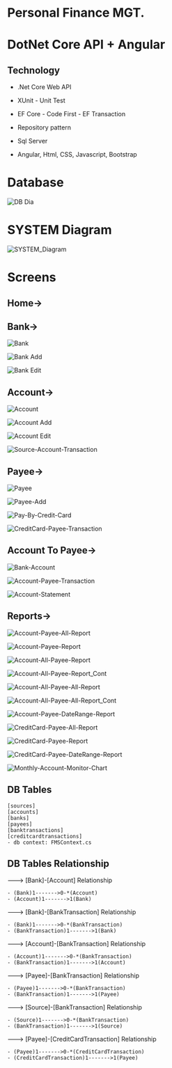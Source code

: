 # Personal Finance MGT. 

# DotNet Core API + Angular

Technology
----------
- .Net Core Web API

- XUnit - Unit Test

- EF Core - Code First - EF Transaction

- Repository pattern

- Sql Server

- Angular, Html, CSS, Javascript, Bootstrap


# Database

![DB Dia](https://user-images.githubusercontent.com/26190114/138147456-0ff12e8b-1dc7-46f6-967b-27b44942e4ec.PNG)



# SYSTEM Diagram


![SYSTEM_Diagram](https://user-images.githubusercontent.com/26190114/130498428-5357a158-389a-4848-93f8-ee730b1fe22c.jpg)



# Screens

## Home->




## Bank->

![Bank](https://user-images.githubusercontent.com/26190114/130495810-d984cb3c-ee15-47ea-8e89-797c4f6807fc.PNG)


![Bank Add](https://user-images.githubusercontent.com/26190114/130495830-005461b0-15fa-4797-b7ae-be63bd4e8f23.PNG)


![Bank Edit](https://user-images.githubusercontent.com/26190114/130495849-bc8ae8de-9476-43b5-b86d-f55963cf86f1.PNG)


## Account->

![Account](https://user-images.githubusercontent.com/26190114/130495869-5284c45b-8a06-4d92-90b1-fe93caf6bdac.PNG)


![Account Add](https://user-images.githubusercontent.com/26190114/130495877-8450ca3c-369b-4e70-a4ca-e490ec7cf6d5.PNG)


![Account Edit](https://user-images.githubusercontent.com/26190114/130495891-c816459f-feb6-48f2-a6f1-3a2ee74b880f.PNG)


![Source-Account-Transaction](https://user-images.githubusercontent.com/26190114/130496757-beec5eef-84d7-4dd9-ba33-0cf1a6785782.PNG)


## Payee->

![Payee](https://user-images.githubusercontent.com/26190114/130496002-ce7f1b9b-fdee-42b6-8fe0-9328d86b5b53.PNG)


![Payee-Add](https://user-images.githubusercontent.com/26190114/130496011-51318edb-1099-4d2e-84bb-b7cec7dd93fb.PNG)


![Pay-By-Credit-Card](https://user-images.githubusercontent.com/26190114/130496036-c5c37dce-fe6d-4f84-88f0-b8e6847bccf2.PNG)


![CreditCard-Payee-Transaction](https://user-images.githubusercontent.com/26190114/130496211-21aca458-5336-48e1-a6ec-e0d0ffe28da6.PNG)


## Account To Payee->

![Bank-Account](https://user-images.githubusercontent.com/26190114/130496518-88f9478a-6152-44b4-a5c9-c1cd1a7b39ac.PNG)


![Account-Payee-Transaction](https://user-images.githubusercontent.com/26190114/130496132-766717cb-39f7-462d-a677-5e7f4b95b8de.PNG)


![Account-Statement](https://user-images.githubusercontent.com/26190114/130496140-b18ddf6c-4793-4c50-bcbb-685c1aa19664.PNG)


## Reports->

![Account-Payee-All-Report](https://user-images.githubusercontent.com/26190114/130496874-5f2f7957-e158-4e4a-93c6-ad1dc7ecc1e9.PNG)


![Account-Payee-Report](https://user-images.githubusercontent.com/26190114/130496884-1af65b14-b584-45ae-b2a3-f09e64205a44.PNG)


![Account-All-Payee-Report](https://user-images.githubusercontent.com/26190114/130496898-fe832240-a9cc-429b-bdc8-d33cd0ed7063.PNG)


![Account-All-Payee-Report_Cont](https://user-images.githubusercontent.com/26190114/130496965-b070078e-1e72-43fb-9a58-aac05167e3d0.PNG)


![Account-All-Payee-All-Report](https://user-images.githubusercontent.com/26190114/130497007-7d998197-99af-470d-b69f-cea0e83f46f9.PNG)


![Account-All-Payee-All-Report_Cont](https://user-images.githubusercontent.com/26190114/130497015-2e09f3c1-d3a0-489f-b90e-e1c4d7e05cf4.PNG)


![Account-Payee-DateRange-Report](https://user-images.githubusercontent.com/26190114/130497037-334c913e-f92b-4869-bb64-2b2b0cbb8bbb.PNG)


![CreditCard-Payee-All-Report](https://user-images.githubusercontent.com/26190114/130497109-d8ac2eb1-b4f5-4251-961a-16f8943d320a.PNG)


![CreditCard-Payee-Report](https://user-images.githubusercontent.com/26190114/130497134-b8663c16-021c-45fa-8c80-0fbb60a73e06.PNG)


![CreditCard-Payee-DateRange-Report](https://user-images.githubusercontent.com/26190114/130497160-5ff56734-05f0-43b0-9f4b-f8b736aed7b5.PNG)


![Monthly-Account-Monitor-Chart](https://user-images.githubusercontent.com/26190114/130497211-31294883-be5d-4299-8c45-99fa7e2784e8.PNG)




DB Tables
---------
    [sources]
    [accounts]
    [banks]
    [payees]
    [banktransactions] 
    [creditcardtransactions]    
    - db context: FMSContext.cs


DB Tables Relationship
----------------------

---> [Bank]-[Account] Relationship

	- (Bank)1------->0-*(Account)
	- (Account)1------->1(Bank)
  

---> [Bank]-[BankTransaction] Relationship

	- (Bank)1------->0-*(BankTransaction)
	- (BankTransaction)1------->1(Bank)
  

---> [Account]-[BankTransaction] Relationship

	- (Account)1------->0-*(BankTransaction)
	- (BankTransaction)1------->1(Account)
  

---> [Payee]-[BankTransaction] Relationship

	- (Payee)1------->0-*(BankTransaction)
	- (BankTransaction)1------->1(Payee)
  

---> [Source]-[BankTransaction] Relationship

	- (Source)1------->0-*(BankTransaction)
	- (BankTransaction)1------->1(Source)
  

---> [Payee]-[CreditCardTransaction] Relationship

	- (Payee)1------->0-*(CreditCardTransaction)
	- (CreditCardTransaction)1------->1(Payee)


